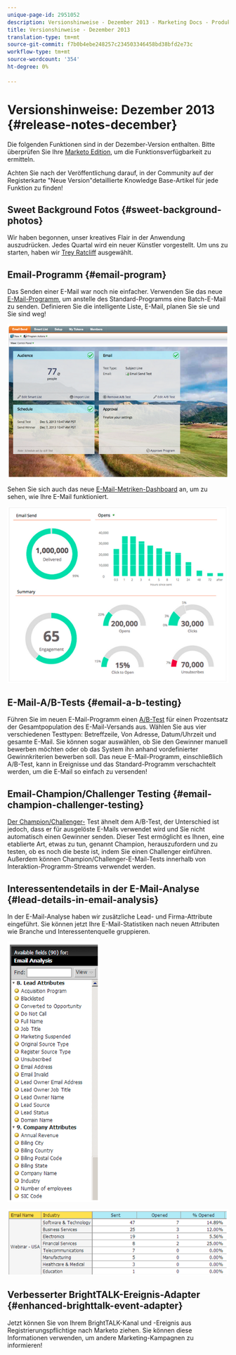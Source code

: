 ```yaml
---
unique-page-id: 2951052
description: Versionshinweise - Dezember 2013 - Marketing Docs - Produktdokumentation
title: Versionshinweise - Dezember 2013
translation-type: tm+mt
source-git-commit: f7b0b4ebe248257c234503346458bd38bfd2e73c
workflow-type: tm+mt
source-wordcount: '354'
ht-degree: 0%

---
```



# Versionshinweise: Dezember 2013 {#release-notes-december}

Die folgenden Funktionen sind in der Dezember-Version enthalten. Bitte überprüfen Sie Ihre [Marketo Edition](http://docs.marketo.com/display/docs/assets/pricing.php), um die Funktionsverfügbarkeit zu ermitteln.

Achten Sie nach der Veröffentlichung darauf, in der Community auf der Registerkarte &quot;Neue Version&quot;detaillierte Knowledge Base-Artikel für jede Funktion zu finden!

## Sweet Background Fotos {#sweet-background-photos}

Wir haben begonnen, unser kreatives Flair in der Anwendung auszudrücken. Jedes Quartal wird ein neuer Künstler vorgestellt. Um uns zu starten, haben wir [Trey Ratcliff](http://stuckincustoms.smugmug.com/) ausgewählt.

## Email-Programm {#email-program}

Das Senden einer E-Mail war noch nie einfacher. Verwenden Sie das neue [E-Mail-Programm](/help/marketo/product-docs/email-marketing/email-programs/creating-an-email-program/understanding-email-programs.md), um anstelle des Standard-Programms eine Batch-E-Mail zu senden. Definieren Sie die intelligente Liste, E-Mail, planen Sie sie und Sie sind weg!

![](assets/image2014-9-22-17-3a19-3a55.png)

Sehen Sie sich auch das neue [E-Mail-Metriken-Dashboard](/help/marketo/product-docs/email-marketing/email-programs/email-program-data/view-the-email-program-dashboard.md) an, um zu sehen, wie Ihre E-Mail funktioniert.

![](assets/image2014-9-22-17-3a20-3a14.png)

## E-Mail-A/B-Tests {#email-a-b-testing}

Führen Sie im neuen E-Mail-Programm einen [A/B-Test](/help/marketo/product-docs/email-marketing/email-programs/email-program-actions/email-test-a-b-test/add-an-a-b-test.md) für einen Prozentsatz der Gesamtpopulation des E-Mail-Versands aus. Wählen Sie aus vier verschiedenen Testtypen: Betreffzeile, Von Adresse, Datum/Uhrzeit und gesamte E-Mail. Sie können sogar auswählen, ob Sie den Gewinner manuell bewerben möchten oder ob das System ihn anhand vordefinierter Gewinnkriterien bewerben soll. Das neue E-Mail-Programm, einschließlich A/B-Test, kann in Ereignisse und das Standard-Programm verschachtelt werden, um die E-Mail so einfach zu versenden!

## Email-Champion/Challenger Testing {#email-champion-challenger-testing}

[Der Champion/Challenger-](/help/marketo/product-docs/email-marketing/general/functions-in-the-editor/email-tests-champion-challenger/add-an-email-champion-challenger.md) Test ähnelt dem A/B-Test, der Unterschied ist jedoch, dass er für ausgelöste E-Mails verwendet wird und Sie nicht automatisch einen Gewinner senden. Dieser Test ermöglicht es Ihnen, eine etablierte Art, etwas zu tun, genannt Champion, herauszufordern und zu testen, ob es noch die beste ist, indem Sie einen Challenger einführen. Außerdem können Champion/Challenger-E-Mail-Tests innerhalb von Interaktion-Programm-Streams verwendet werden.

## Interessentendetails in der E-Mail-Analyse {#lead-details-in-email-analysis}

In der E-Mail-Analyse haben wir zusätzliche Lead- und Firma-Attribute eingeführt. Sie können jetzt Ihre E-Mail-Statistiken nach neuen Attributen wie Branche und Interessentenquelle gruppieren.

![](assets/image2014-9-22-17-3a20-3a43.png)

![](assets/image2014-9-22-17-3a21-3a18.png)

## Verbesserter BrightTALK-Ereignis-Adapter {#enhanced-brighttalk-event-adapter}

Jetzt können Sie von Ihrem BrightTALK-Kanal und -Ereignis aus Registrierungspflichtige nach Marketo ziehen. Sie können diese Informationen verwenden, um andere Marketing-Kampagnen zu informieren!
